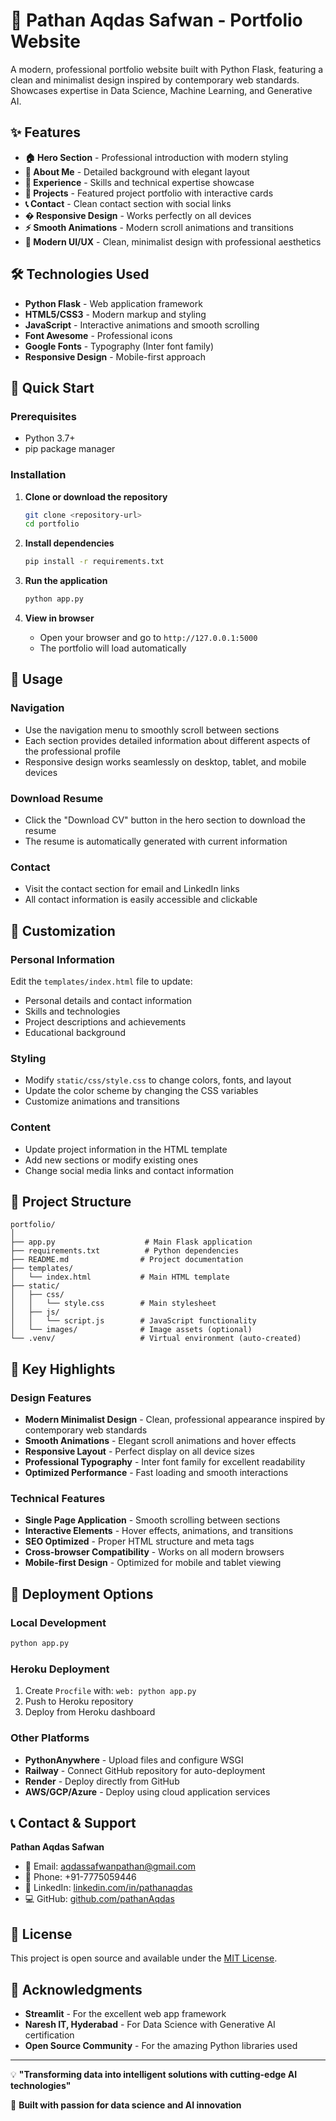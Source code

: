 # 🚀 Pathan Aqdas Safwan - Portfolio Website

A modern, professional portfolio website built with Python Flask, featuring a clean and minimalist design inspired by contemporary web standards. Showcases expertise in Data Science, Machine Learning, and Generative AI.

## ✨ Features

- **🏠 Hero Section** - Professional introduction with modern styling
- **👤 About Me** - Detailed background with elegant layout
- **💼 Experience** - Skills and technical expertise showcase
- **🚀 Projects** - Featured project portfolio with interactive cards
- **📞 Contact** - Clean contact section with social links
- **� Responsive Design** - Works perfectly on all devices
- **⚡ Smooth Animations** - Modern scroll animations and transitions
- **🎨 Modern UI/UX** - Clean, minimalist design with professional aesthetics

## 🛠️ Technologies Used

- **Python Flask** - Web application framework
- **HTML5/CSS3** - Modern markup and styling
- **JavaScript** - Interactive animations and smooth scrolling
- **Font Awesome** - Professional icons
- **Google Fonts** - Typography (Inter font family)
- **Responsive Design** - Mobile-first approach

## 🚀 Quick Start

### Prerequisites
- Python 3.7+
- pip package manager

### Installation

1. **Clone or download the repository**
   ```bash
   git clone <repository-url>
   cd portfolio
   ```

2. **Install dependencies**
   ```bash
   pip install -r requirements.txt
   ```

3. **Run the application**
   ```bash
   python app.py
   ```

4. **View in browser**
   - Open your browser and go to `http://127.0.0.1:5000`
   - The portfolio will load automatically

## 📱 Usage

### Navigation
- Use the navigation menu to smoothly scroll between sections
- Each section provides detailed information about different aspects of the professional profile
- Responsive design works seamlessly on desktop, tablet, and mobile devices

### Download Resume
- Click the "Download CV" button in the hero section to download the resume
- The resume is automatically generated with current information

### Contact
- Visit the contact section for email and LinkedIn links
- All contact information is easily accessible and clickable

## 🔧 Customization

### Personal Information
Edit the `templates/index.html` file to update:
- Personal details and contact information
- Skills and technologies
- Project descriptions and achievements
- Educational background

### Styling
- Modify `static/css/style.css` to change colors, fonts, and layout
- Update the color scheme by changing the CSS variables
- Customize animations and transitions

### Content
- Update project information in the HTML template
- Add new sections or modify existing ones
- Change social media links and contact information

## 📂 Project Structure

```
portfolio/
│
├── app.py                    # Main Flask application
├── requirements.txt          # Python dependencies
├── README.md                # Project documentation
├── templates/
│   └── index.html           # Main HTML template
├── static/
│   ├── css/
│   │   └── style.css        # Main stylesheet
│   ├── js/
│   │   └── script.js        # JavaScript functionality
│   └── images/              # Image assets (optional)
└── .venv/                   # Virtual environment (auto-created)
```

## 🌟 Key Highlights

### Design Features
- **Modern Minimalist Design** - Clean, professional appearance inspired by contemporary web standards
- **Smooth Animations** - Elegant scroll animations and hover effects
- **Responsive Layout** - Perfect display on all device sizes
- **Professional Typography** - Inter font family for excellent readability
- **Optimized Performance** - Fast loading and smooth interactions

### Technical Features
- **Single Page Application** - Smooth scrolling between sections
- **Interactive Elements** - Hover effects, animations, and transitions
- **SEO Optimized** - Proper HTML structure and meta tags
- **Cross-browser Compatibility** - Works on all modern browsers
- **Mobile-first Design** - Optimized for mobile and tablet viewing

## 🚀 Deployment Options

### Local Development
```bash
python app.py
```

### Heroku Deployment
1. Create `Procfile` with: `web: python app.py`
2. Push to Heroku repository
3. Deploy from Heroku dashboard

### Other Platforms
- **PythonAnywhere** - Upload files and configure WSGI
- **Railway** - Connect GitHub repository for auto-deployment  
- **Render** - Deploy directly from GitHub
- **AWS/GCP/Azure** - Deploy using cloud application services

## 📞 Contact & Support

**Pathan Aqdas Safwan**
- 📧 Email: aqdassafwanpathan@gmail.com
- 📱 Phone: +91-7775059446
- 💼 LinkedIn: [linkedin.com/in/pathanaqdas](https://www.linkedin.com/in/pathanaqdas)
- 💻 GitHub: [github.com/pathanAqdas](https://github.com/pathanAqdas)

## 📄 License

This project is open source and available under the [MIT License](LICENSE).

## 🙏 Acknowledgments

- **Streamlit** - For the excellent web app framework
- **Naresh IT, Hyderabad** - For Data Science with Generative AI certification
- **Open Source Community** - For the amazing Python libraries used

---

💡 **"Transforming data into intelligent solutions with cutting-edge AI technologies"**

🚀 **Built with passion for data science and AI innovation**
